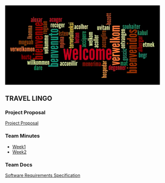 <p align='center'>
<img src="../artifacts/images/welcome.png">
</p> 

## TRAVEL LINGO
### Project Proposal 
[Project Proposal](./proposal-template.md)
### Team Minutes
- [Week1](https://github.com/Apiyo4/base/blob/master/meetings/GVSU-CIS641-Kilimajaro-2022-10-02.md)
- [Week2](https://github.com/Apiyo4/base/blob/master/meetings/GVSU-CIS641-Kilimajaro-2022-10-10.md)

### Team Docs
[Software Requirements Specification](https://github.com/Apiyo4/base/blob/master/docs/software_requirements_specifications.md)
